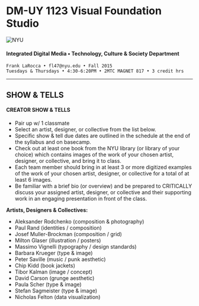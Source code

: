 # DM-UY 1123 Visual Foundation Studio

![NYU](http://ws2.polishedsolid.com/de/nyu_soe_logo.png)
#### Integrated Digital Media • Technology, Culture & Society Department 

    Frank LaRocca • fl47@nyu.edu • Fall 2015 
    Tuesdays & Thursdays • 4:30-6:20PM • 2MTC MAGNET 817 • 3 credit hrs

---


## SHOW & TELLS




#### CREATOR SHOW & TELLS
* Pair up w/ 1 classmate
* Select an artist, designer, or collective from the list below.
* Specific show & tell due dates are outlined in the schedule at the end of the syllabus and on basecamp.
* Check out at least one book from the NYU library (or library of your choice) which contains images of the work of your chosen artist, designer, or collective, and bring it to class. 
* Each team member should bring in at least 3 or more digitized examples of the work of your chosen artist, designer, or collective for a total of at least 6 images.
* Be familiar with a brief bio (or overview) and be prepared to CRITICALLY discuss your assigned artist, designer, or collective and their supporting work in an engaging presentation in front of the class. 

**Artists, Designers & Collectives:**
* Aleksander Rodchenko (composition & photography)
* Paul Rand (identities / composition)
* Josef Muller-Brockman (composition / grid)
* Milton Glaser (illustration / posters)
* Massimo Vignelli (typography / design standards)
* Barbara Krueger (type & image)
* Peter Saville (music / punk aesthetic)
* Chip Kidd (book jackets) 
* Tibor Kalman (image / concept)
* David Carson (grunge aesthetic)
* Paula Scher (type & image)
* Stefan Sagmeister (type & image)
* Nicholas Felton (data visualization)


